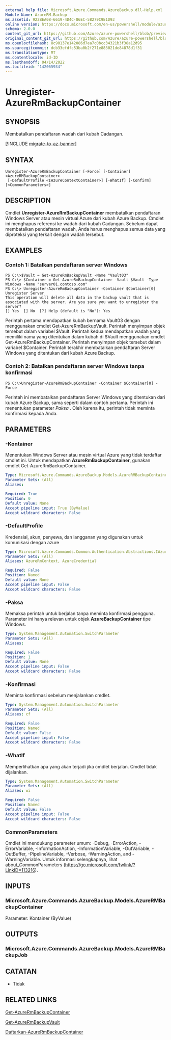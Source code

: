 ```yaml
---
external help file: Microsoft.Azure.Commands.AzureBackup.dll-Help.xml
Module Name: AzureRM.Backup
ms.assetid: 922BEA08-6619-4D4C-86EC-58279C9E1D93
online version: https://docs.microsoft.com/en-us/powershell/module/azurerm.backup/unregister-azurermbackupcontainer
schema: 2.0.0
content_git_url: https://github.com/Azure/azure-powershell/blob/preview/src/ResourceManager/AzureBackup/Commands.AzureBackup/help/Unregister-AzureRmBackupContainer.md
original_content_git_url: https://github.com/Azure/azure-powershell/blob/preview/src/ResourceManager/AzureBackup/Commands.AzureBackup/help/Unregister-AzureRmBackupContainer.md
ms.openlocfilehash: 8c90137e142086d7ea7c0bcc34321b3f38a12d95
ms.sourcegitcommit: dcb33efdfc53ba0b2f271e883021de84878d1f31
ms.translationtype: MT
ms.contentlocale: id-ID
ms.lasthandoff: 04/14/2022
ms.locfileid: "142065934"
---
```

# Unregister-AzureRmBackupContainer

## SYNOPSIS
Membatalkan pendaftaran wadah dari kubah Cadangan.

[!INCLUDE [migrate-to-az-banner](../../includes/migrate-to-az-banner.md)]

## SYNTAX

```
Unregister-AzureRmBackupContainer [-Force] [-Container] <AzureRMBackupContainer>
 [-DefaultProfile <IAzureContextContainer>] [-WhatIf] [-Confirm] [<CommonParameters>]
```

## DESCRIPTION
Cmdlet **Unregister-AzureRmBackupContainer** membatalkan pendaftaran Windows Server atau mesin virtual Azure dari kubah Azure Backup.
Cmdlet ini menghapus referensi ke wadah dari kubah Cadangan.
Sebelum dapat membatalkan pendaftaran wadah, Anda harus menghapus semua data yang diproteksi yang terkait dengan wadah tersebut.

## EXAMPLES

### Contoh 1: Batalkan pendaftaran server Windows
```
PS C:\>$Vault = Get-AzureRmBackupVault -Name "Vault03"
PS C:\> $Container = Get-AzureRmBackupContainer -Vault $Vault -Type Windows -Name "server01.contoso.com"
PS C:\> Unregister-AzureRmBackupContainer -Container $Container[0]
Unregister Server
This operation will delete all data in the backup vault that is associated with the server. Are you sure you want to unregister the server? 
[] Yes  [] No  [?] Help (default is "No"): Yes
```

Perintah pertama mendapatkan kubah bernama Vault03 dengan menggunakan cmdlet Get-AzureRmBackupVault.
Perintah menyimpan objek tersebut dalam variabel $Vault.
Perintah kedua mendapatkan wadah yang memiliki nama yang ditentukan dalam kubah di $Vault menggunakan cmdlet Get-AzureRmBackupContainer.
Perintah menyimpan objek tersebut dalam variabel $Container.
Perintah terakhir membatalkan pendaftaran Server Windows yang ditentukan dari kubah Azure Backup.

### Contoh 2: Batalkan pendaftaran server Windows tanpa konfirmasi
```
PS C:\>Unregister-AzureRmBackupContainer -Container $Container[0] -Force
```

Perintah ini membatalkan pendaftaran Server Windows yang ditentukan dari kubah Azure Backup, sama seperti dalam contoh pertama.
Perintah ini menentukan parameter *Paksa* .
Oleh karena itu, perintah tidak meminta konfirmasi kepada Anda.

## PARAMETERS

### -Kontainer
Menentukan Windows Server atau mesin virtual Azure yang tidak terdaftar cmdlet ini.
Untuk mendapatkan **AzureRmBackupContainer**, gunakan cmdlet Get-AzureRmBackupContainer.

```yaml
Type: Microsoft.Azure.Commands.AzureBackup.Models.AzureRMBackupContainer
Parameter Sets: (All)
Aliases:

Required: True
Position: 0
Default value: None
Accept pipeline input: True (ByValue)
Accept wildcard characters: False
```

### -DefaultProfile
Kredensial, akun, penyewa, dan langganan yang digunakan untuk komunikasi dengan azure

```yaml
Type: Microsoft.Azure.Commands.Common.Authentication.Abstractions.IAzureContextContainer
Parameter Sets: (All)
Aliases: AzureRmContext, AzureCredential

Required: False
Position: Named
Default value: None
Accept pipeline input: False
Accept wildcard characters: False
```

### -Paksa
Memaksa perintah untuk berjalan tanpa meminta konfirmasi pengguna.
Parameter ini hanya relevan untuk objek **AzureBackupContainer** tipe Windows.

```yaml
Type: System.Management.Automation.SwitchParameter
Parameter Sets: (All)
Aliases:

Required: False
Position: 1
Default value: None
Accept pipeline input: False
Accept wildcard characters: False
```

### -Konfirmasi
Meminta konfirmasi sebelum menjalankan cmdlet.

```yaml
Type: System.Management.Automation.SwitchParameter
Parameter Sets: (All)
Aliases: cf

Required: False
Position: Named
Default value: False
Accept pipeline input: False
Accept wildcard characters: False
```

### -WhatIf
Memperlihatkan apa yang akan terjadi jika cmdlet berjalan.
Cmdlet tidak dijalankan.

```yaml
Type: System.Management.Automation.SwitchParameter
Parameter Sets: (All)
Aliases: wi

Required: False
Position: Named
Default value: False
Accept pipeline input: False
Accept wildcard characters: False
```

### CommonParameters
Cmdlet ini mendukung parameter umum: -Debug, -ErrorAction, -ErrorVariable, -InformationAction, -InformationVariable, -OutVariable, -OutBuffer, -PipelineVariable, -Verbose, -WarningAction, and -WarningVariable. Untuk informasi selengkapnya, lihat about_CommonParameters (https://go.microsoft.com/fwlink/?LinkID=113216).

## INPUTS

### Microsoft.Azure.Commands.AzureBackup.Models.AzureRMBackupContainer
Parameter: Kontainer (ByValue)

## OUTPUTS

### Microsoft.Azure.Commands.AzureBackup.Models.AzureRMBackupJob

## CATATAN
* Tidak

## RELATED LINKS

[Get-AzureRmBackupContainer](./Get-AzureRmBackupContainer.md)

[Get-AzureRmBackupVault](./Get-AzureRmBackupVault.md)

[Daftarkan-AzureRmBackupContainer](./Register-AzureRmBackupContainer.md)


